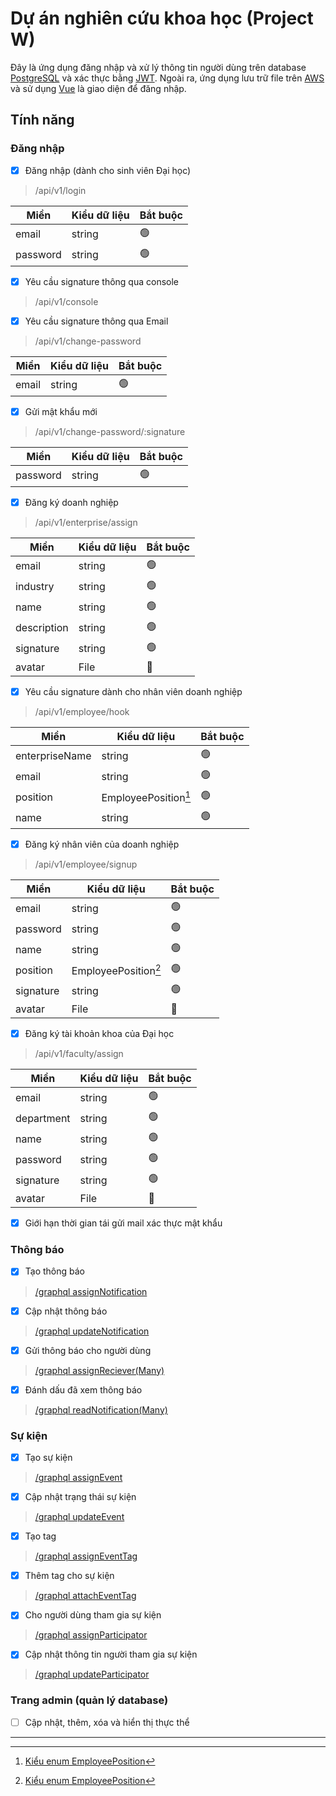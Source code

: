 # Dự án nghiên cứu khoa học (Project W)

Đây là ứng dụng đăng nhập và xử lý thông tin người dùng trên database [PostgreSQL](https://www.postgresql.org/about/) và xác thực bằng [JWT](https://jwt.io/introduction). Ngoài ra, ứng dụng lưu trữ file trên [AWS](https://aws.amazon.com/about-aws/) và sử dụng [Vue](https://vuejs.org/guide/introduction) là giao diện để đăng nhập.

## Tính năng

### Đăng nhập

- [x] Đăng nhập (dành cho sinh viên Đại học)

> /api/v1/login

| Miền     | Kiểu dữ liệu | Bắt buộc       |
| -------- | ------------ | -------------- |
| email    | string       | :green_circle: |
| password | string       | :green_circle: |

- [x] Yêu cầu signature thông qua console

> /api/v1/console

- [x] Yêu cầu signature thông qua Email

> /api/v1/change-password

| Miền  | Kiểu dữ liệu | Bắt buộc       |
| ----- | ------------ | -------------- |
| email | string       | :green_circle: |

- [x] Gửi mật khẩu mới

> /api/v1/change-password/:signature

| Miền     | Kiểu dữ liệu | Bắt buộc       |
| -------- | ------------ | -------------- |
| password | string       | :green_circle: |

- [x] Đăng ký doanh nghiệp

> /api/v1/enterprise/assign

| Miền        | Kiểu dữ liệu | Bắt buộc       |
| ----------- | ------------ | -------------- |
| email       | string       | :green_circle: |
| industry    | string       | :green_circle: |
| name        | string       | :green_circle: |
| description | string       | :green_circle: |
| signature   | string       | :green_circle: |
| avatar      | File         | :red_circle:   |

- [x] Yêu cầu signature dành cho nhân viên doanh nghiệp

> /api/v1/employee/hook

| Miền           | Kiểu dữ liệu         | Bắt buộc       |
| -------------- | -------------------- | -------------- |
| enterpriseName | string               | :green_circle: |
| email          | string               | :green_circle: |
| position       | EmployeePosition[^1] | :green_circle: |
| name           | string               | :green_circle: |

- [x] Đăng ký nhân viên của doanh nghiệp

> /api/v1/employee/signup

| Miền      | Kiểu dữ liệu         | Bắt buộc       |
| --------- | -------------------- | -------------- |
| email     | string               | :green_circle: |
| password  | string               | :green_circle: |
| name      | string               | :green_circle: |
| position  | EmployeePosition[^1] | :green_circle: |
| signature | string               | :green_circle: |
| avatar    | File                 | :red_circle:   |

- [x] Đăng ký tài khoản khoa của Đại học

> /api/v1/faculty/assign

| Miền       | Kiểu dữ liệu | Bắt buộc       |
| ---------- | ------------ | -------------- |
| email      | string       | :green_circle: |
| department | string       | :green_circle: |
| name       | string       | :green_circle: |
| password   | string       | :green_circle: |
| signature  | string       | :green_circle: |
| avatar     | File         | :red_circle:   |

- [x] Giới hạn thời gian tái gửi mail xác thực mật khẩu

### Thông báo

- [x] Tạo thông báo
> [/graphql assignNotification](https://github.com/524H0003/Project_W/blob/master/src/schema.gql#L107)

- [x] Cập nhật thông báo
> [/graphql updateNotification](https://github.com/524H0003/Project_W/blob/master/src/schema.gql#L115)

- [x] Gửi thông báo cho người dùng
> [/graphql assignReciever(Many)](https://github.com/524H0003/Project_W/blob/master/src/schema.gql#L109-L110)

- [x] Đánh dấu đã xem thông báo
> [/graphql readNotification(Many)](https://github.com/524H0003/Project_W/blob/master/src/schema.gql#L112-L113)

### Sự kiện

- [x] Tạo sự kiện
> [/graphql assignEvent](https://github.com/524H0003/Project_W/blob/master/src/schema.gql#L105)

- [x] Cập nhật trạng thái sự kiện
> [/graphql updateEvent](https://github.com/524H0003/Project_W/blob/master/src/schema.gql#L114)

- [x] Tạo tag
> [/graphql assignEventTag](https://github.com/524H0003/Project_W/blob/master/src/schema.gql#L106)

- [x] Thêm tag cho sự kiện
> [/graphql attachEventTag](https://github.com/524H0003/Project_W/blob/master/src/schema.gql#L111)

- [x] Cho người dùng tham gia sự kiện
> [/graphql assignParticipator](https://github.com/524H0003/Project_W/blob/master/src/schema.gql#L108)

- [x] Cập nhật thông tin người tham gia sự kiện
> [/graphql updateParticipator](https://github.com/524H0003/Project_W/blob/master/src/schema.gql#L116)

### Trang admin (quản lý database)

- [ ] Cập nhật, thêm, xóa và hiển thị thực thể

---

[^1]: [Kiểu enum EmployeePosition](https://524h0003.github.io/Project_W/miscellaneous/enumerations.html#EmployeePosition)

[^2]: [Kiểu enum EventStatus](https://524h0003.github.io/Project_W/miscellaneous/enumerations.html#EventStatus)

[^3]: [Kiểu enum EventType](https://524h0003.github.io/Project_W/miscellaneous/enumerations.html#EventType)
